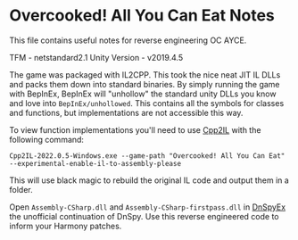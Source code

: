 # Overcooked! All You Can Eat Notes

This file contains useful notes for reverse engineering OC AYCE.

TFM - netstandard2.1
Unity Version - v2019.4.5

The game was packaged with IL2CPP. This took the nice neat JIT IL DLLs and packs them down into standard binaries. By simply running the game with BepInEx, BepInEx will "unhollow" the standard unity DLLs you know and love into `BepInEx/unhollowed`. This contains all the symbols for classes and functions, but implementations are not accessible this way.

To view function implementations you'll need to use [Cpp2IL](https://github.com/SamboyCoding/Cpp2IL/releases/tag/2022.0.5) with the following command:

```
Cpp2IL-2022.0.5-Windows.exe --game-path "Overcooked! All You Can Eat" --experimental-enable-il-to-assembly-please
```

This will use black magic to rebuild the original IL code and output them in a folder.

Open `Assembly-CSharp.dll` and `Assembly-CSharp-firstpass.dll` in [DnSpyEx](https://github.com/dnSpyEx/dnSpy) the unofficial continuation of DnSpy. Use this reverse engineered code to inform your Harmony patches.
